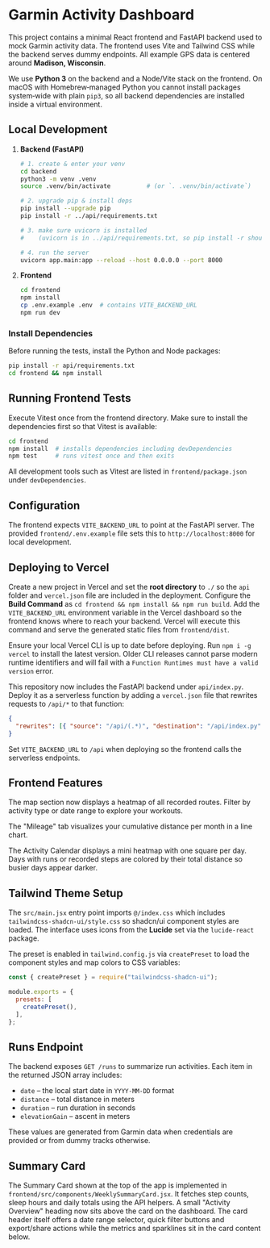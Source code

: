 # Garmin Activity Dashboard

This project contains a minimal React frontend and FastAPI backend used to mock
Garmin activity data. The frontend uses Vite and Tailwind CSS while the backend
serves dummy endpoints. All example GPS data is centered around **Madison, Wisconsin**.

We use **Python&nbsp;3** on the backend and a Node/Vite stack on the frontend.
On macOS with Homebrew‑managed Python you cannot install packages system‑wide
with plain `pip3`, so all backend dependencies are installed inside a virtual
environment.

## Local Development

1. **Backend (FastAPI)**
   ```bash
   # 1. create & enter your venv
   cd backend
   python3 -m venv .venv
   source .venv/bin/activate          # (or `. .venv/bin/activate`)

   # 2. upgrade pip & install deps
   pip install --upgrade pip
   pip install -r ../api/requirements.txt

   # 3. make sure uvicorn is installed
   #    (uvicorn is in ../api/requirements.txt, so pip install -r should have put it in .venv)

   # 4. run the server
   uvicorn app.main:app --reload --host 0.0.0.0 --port 8000
   ```
2. **Frontend**
   ```bash
   cd frontend
   npm install
   cp .env.example .env  # contains VITE_BACKEND_URL
   npm run dev
   ```
### Install Dependencies

Before running the tests, install the Python and Node packages:

```bash
pip install -r api/requirements.txt
cd frontend && npm install
```

## Running Frontend Tests

Execute Vitest once from the frontend directory. Make sure to install the
dependencies first so that Vitest is available:

```bash
cd frontend
npm install  # installs dependencies including devDependencies
npm test     # runs vitest once and then exits
```

All development tools such as Vitest are listed in `frontend/package.json` under
`devDependencies`.

## Configuration

The frontend expects `VITE_BACKEND_URL` to point at the FastAPI server.
The provided `frontend/.env.example` file sets this to
`http://localhost:8000` for local development.

## Deploying to Vercel

Create a new project in Vercel and set the **root directory** to `./` so the
`api` folder and `vercel.json` file are included in the deployment. Configure
the **Build Command** as `cd frontend && npm install && npm run build`. Add the
`VITE_BACKEND_URL` environment variable in the Vercel dashboard so the frontend
knows where to reach your backend. Vercel will execute this command and serve
the generated static files from `frontend/dist`.

Ensure your local Vercel CLI is up to date before deploying. Run
`npm i -g vercel` to install the latest version. Older CLI releases cannot
parse modern runtime identifiers and will fail with a
`Function Runtimes must have a valid version` error.

This repository now includes the FastAPI backend under `api/index.py`. Deploy
it as a serverless function by adding a `vercel.json` file that rewrites
requests to `/api/*` to that function:

```json
{
  "rewrites": [{ "source": "/api/(.*)", "destination": "/api/index.py" }]
}
```

Set `VITE_BACKEND_URL` to `/api` when deploying so the frontend calls the
serverless endpoints.

## Frontend Features

The map section now displays a heatmap of all recorded routes. Filter by
activity type or date range to explore your workouts.

The "Mileage" tab visualizes your cumulative distance per month in a line chart.

The Activity Calendar displays a mini heatmap with one square per day. Days with
runs or recorded steps are colored by their total distance so busier days appear
darker.

## Tailwind Theme Setup

The `src/main.jsx` entry point imports `@/index.css` which includes `tailwindcss-shadcn-ui/style.css` so shadcn/ui component styles are loaded. The interface uses icons from the **Lucide** set via the `lucide-react` package.

The preset is enabled in `tailwind.config.js` via `createPreset` to load the component styles and map colors to CSS variables:

```js
const { createPreset } = require("tailwindcss-shadcn-ui");

module.exports = {
  presets: [
    createPreset(),
  ],
};
```

## Runs Endpoint

The backend exposes `GET /runs` to summarize run activities. Each item in the
returned JSON array includes:

- `date` – the local start date in `YYYY-MM-DD` format
- `distance` – total distance in meters
- `duration` – run duration in seconds
- `elevationGain` – ascent in meters

These values are generated from Garmin data when credentials are provided or
from dummy tracks otherwise.

## Summary Card

The Summary Card shown at the top of the app is implemented in
`frontend/src/components/WeeklySummaryCard.jsx`. It fetches step counts, sleep
hours and daily totals using the API helpers. A small "Activity Overview" heading
now sits above the card on the dashboard. The card header itself offers a date
range selector, quick filter buttons and export/share actions while the metrics
and sparklines sit in the card content below.

